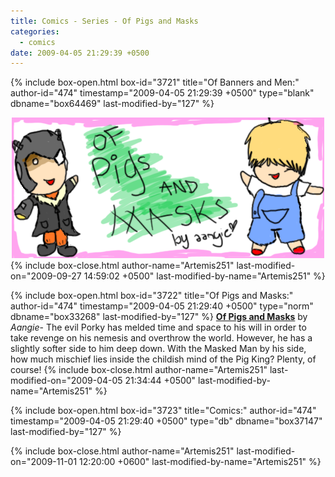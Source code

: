 ```yaml
---
title: Comics - Series - Of Pigs and Masks
categories:
  - comics
date: 2009-04-05 21:29:39 +0500
---
```

{% include box-open.html box-id="3721" title="Of Banners and Men:" author-id="474" timestamp="2009-04-05 21:29:39 +0500" type="blank" dbname="box64469" last-modified-by="127" %}
<center>
<img src="/comics/series/ofpigs/ofpigsbanner.png" alt="Of Pigs and Masks banner" />
</center>
{% include box-close.html author-name="Artemis251" last-modified-on="2009-09-27 14:59:02 +0500" last-modified-by-name="Artemis251" %}

{% include box-open.html box-id="3722" title="Of Pigs and Masks:" author-id="474" timestamp="2009-04-05 21:29:40 +0500" type="norm" dbname="box33268" last-modified-by="127" %}
<b><u>Of Pigs and Masks</u></b> by <i>Aangie</i>- The evil Porky has melded time and space to his will in order to take revenge on his nemesis and overthrow the world. However, he has a slightly softer side to him deep down. With the Masked Man by his side, how much mischief lies inside the childish mind of the Pig King? Plenty, of course!
{% include box-close.html author-name="Artemis251" last-modified-on="2009-04-05 21:34:44 +0500" last-modified-by-name="Artemis251" %}

{% include box-open.html box-id="3723" title="Comics:" author-id="474" timestamp="2009-04-05 21:29:40 +0500" type="db" dbname="box37147" last-modified-by="127" %}
<center><navigator search="`Content` LIKE 'Of Pigs%'" display="no" quantity="50" section="description" /><displaytor mode="twocolumnlist" /></center>
{% include box-close.html author-name="Artemis251" last-modified-on="2009-11-01 12:20:00 +0600" last-modified-by-name="Artemis251" %}
